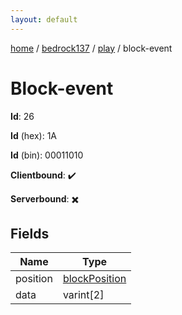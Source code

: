 ```yaml
---
layout: default
---
```


[home](/)  /  [bedrock137](/protocol/bedrock137)  /  [play](/protocol/bedrock137/play)  /  block-event

# Block-event

**Id**: 26

**Id** (hex): 1A

**Id** (bin): 00011010

**Clientbound**: ✔️

**Serverbound**: ✖️

## Fields

Name | Type
---|---
position | [blockPosition](/protocol/bedrock137/types/block-position)
data | varint[2]

